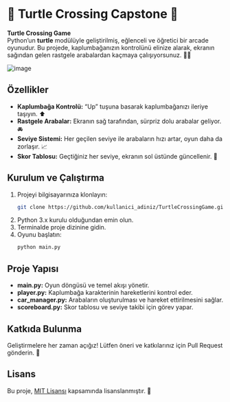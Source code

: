 # 🌸 Turtle Crossing Capstone 🌸

**Turtle Crossing Game**  
Python’un **turtle** modülüyle geliştirilmiş, eğlenceli ve öğretici bir arcade oyunudur. Bu projede, kaplumbağanızın kontrolünü elinize alarak, ekranın sağından gelen rastgele arabalardan kaçmaya çalışıyorsunuz. 🚗🐢

![image](https://github.com/user-attachments/assets/505cd06e-fc1b-495b-85f3-16b7b405ee3b)



## Özellikler
- **Kaplumbağa Kontrolü:** “Up” tuşuna basarak kaplumbağanızı ileriye taşıyın. ⬆️
- **Rastgele Arabalar:** Ekranın sağ tarafından, sürpriz dolu arabalar geliyor. 🚘
- **Seviye Sistemi:** Her geçilen seviye ile arabaların hızı artar, oyun daha da zorlaşır. 📈
- **Skor Tablosu:** Geçtiğiniz her seviye, ekranın sol üstünde güncellenir. 🎯

## Kurulum ve Çalıştırma
1. Projeyi bilgisayarınıza klonlayın:
   ```bash
   git clone https://github.com/kullanici_adiniz/TurtleCrossingGame.git
   ```
2. Python 3.x kurulu olduğundan emin olun.
3. Terminalde proje dizinine gidin.
4. Oyunu başlatın:
   ```bash
   python main.py
   ```

## Proje Yapısı
- **main.py:** Oyun döngüsü ve temel akışı yönetir.
- **player.py:** Kaplumbağa karakterinin hareketlerini kontrol eder.
- **car_manager.py:** Arabaların oluşturulması ve hareket ettirilmesini sağlar.
- **scoreboard.py:** Skor tablosu ve seviye takibi için görev yapar.

## Katkıda Bulunma
Geliştirmelere her zaman açığız! Lütfen öneri ve katkılarınız için Pull Request gönderin. 💖

## Lisans
Bu proje, [MIT Lisansı](LICENSE) kapsamında lisanslanmıştır. 📜
